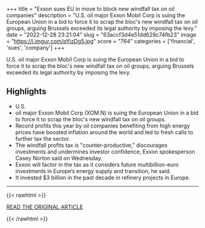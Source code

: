 +++
title = "Exxon sues EU in move to block new windfall tax on oil companies"
description = "U.S. oil major Exxon Mobil Corp is suing the European Union in a bid to force it to scrap the bloc's new windfall tax on oil groups, arguing Brussels exceeded its legal authority by imposing the levy."
date = "2022-12-28 23:21:04"
slug = "63accf3d4e51dd629c74fb23"
image = "https://i.imgur.com/pYizDg5.jpg"
score = "764"
categories = ['financial', 'sues', 'company']
+++

U.S. oil major Exxon Mobil Corp is suing the European Union in a bid to force it to scrap the bloc's new windfall tax on oil groups, arguing Brussels exceeded its legal authority by imposing the levy.

## Highlights

- U.S.
- oil major Exxon Mobil Corp (XOM.N) is suing the European Union in a bid to force it to scrap the bloc's new windfall tax on oil groups.
- Record profits this year by oil companies benefiting from high energy prices have boosted inflation around the world and led to fresh calls to further tax the sector.
- The windfall profits tax is "counter-productive," discourages investments and undermines investor confidence, Exxon spokesperson Casey Norton said on Wednesday.
- Exxon will factor in the tax as it considers future multibillion-euro investments in Europe’s energy supply and transition, he said.
- It invested $3 billion in the past decade in refinery projects in Europe.

---

{{< rawhtml >}}
  <p class="article-category">
    <a target="_blank" href="https://www.reuters.com/markets/commodities/exxon-sues-eu-move-block-new-windfall-tax-oil-companies-ft-2022-12-28/">READ THE ORIGINAL ARTICLE</a>
  </p>
{{< /rawhtml >}}
